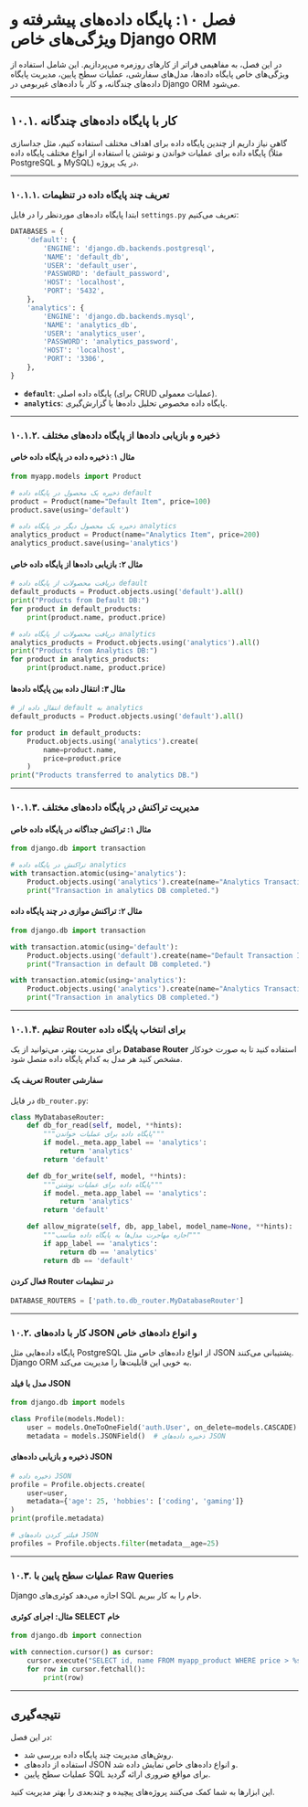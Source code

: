 # فصل ۱۰: **پایگاه داده‌های پیشرفته و ویژگی‌های خاص Django ORM**

در این فصل، به مفاهیمی فراتر از کارهای روزمره می‌پردازیم. این شامل استفاده از ویژگی‌های خاص پایگاه داده‌ها، مدل‌های سفارشی، عملیات سطح پایین، مدیریت پایگاه داده‌های چندگانه، و کار با داده‌های غیربومی در Django ORM می‌شود.

---

## **۱۰.۱. کار با پایگاه داده‌های چندگانه**

گاهی نیاز داریم از چندین پایگاه داده برای اهداف مختلف استفاده کنیم، مثل جداسازی پایگاه داده برای عملیات خواندن و نوشتن یا استفاده از انواع مختلف پایگاه داده (مثلاً PostgreSQL و MySQL) در یک پروژه.

---

### **۱۰.۱.۱. تعریف چند پایگاه داده در تنظیمات**

ابتدا پایگاه داده‌های موردنظر را در فایل `settings.py` تعریف می‌کنیم:

```python
DATABASES = {
    'default': {
        'ENGINE': 'django.db.backends.postgresql',
        'NAME': 'default_db',
        'USER': 'default_user',
        'PASSWORD': 'default_password',
        'HOST': 'localhost',
        'PORT': '5432',
    },
    'analytics': {
        'ENGINE': 'django.db.backends.mysql',
        'NAME': 'analytics_db',
        'USER': 'analytics_user',
        'PASSWORD': 'analytics_password',
        'HOST': 'localhost',
        'PORT': '3306',
    },
}
```

- **`default`**: پایگاه داده اصلی (برای CRUD عملیات معمولی).
- **`analytics`**: پایگاه داده مخصوص تحلیل داده‌ها یا گزارش‌گیری.

---

### **۱۰.۱.۲. ذخیره و بازیابی داده‌ها از پایگاه داده‌های مختلف**

#### **مثال ۱: ذخیره داده در پایگاه داده خاص**
```python
from myapp.models import Product

# ذخیره یک محصول در پایگاه داده default
product = Product(name="Default Item", price=100)
product.save(using='default')

# ذخیره یک محصول دیگر در پایگاه داده analytics
analytics_product = Product(name="Analytics Item", price=200)
analytics_product.save(using='analytics')
```

#### **مثال ۲: بازیابی داده‌ها از پایگاه داده خاص**
```python
# دریافت محصولات از پایگاه داده default
default_products = Product.objects.using('default').all()
print("Products from Default DB:")
for product in default_products:
    print(product.name, product.price)

# دریافت محصولات از پایگاه داده analytics
analytics_products = Product.objects.using('analytics').all()
print("Products from Analytics DB:")
for product in analytics_products:
    print(product.name, product.price)
```

#### **مثال ۳: انتقال داده بین پایگاه داده‌ها**
```python
# انتقال داده از default به analytics
default_products = Product.objects.using('default').all()

for product in default_products:
    Product.objects.using('analytics').create(
        name=product.name,
        price=product.price
    )
print("Products transferred to analytics DB.")
```

---

### **۱۰.۱.۳. مدیریت تراکنش در پایگاه داده‌های مختلف**

#### **مثال ۱: تراکنش جداگانه در پایگاه داده خاص**
```python
from django.db import transaction

# تراکنش در پایگاه داده analytics
with transaction.atomic(using='analytics'):
    Product.objects.using('analytics').create(name="Analytics Transaction Item", price=300)
    print("Transaction in analytics DB completed.")
```

#### **مثال ۲: تراکنش موازی در چند پایگاه داده**
```python
from django.db import transaction

with transaction.atomic(using='default'):
    Product.objects.using('default').create(name="Default Transaction Item", price=150)
    print("Transaction in default DB completed.")

with transaction.atomic(using='analytics'):
    Product.objects.using('analytics').create(name="Analytics Transaction Item", price=350)
    print("Transaction in analytics DB completed.")
```

---

### **۱۰.۱.۴. تنظیم Router برای انتخاب پایگاه داده**

برای مدیریت بهتر، می‌توانید از یک **Database Router** استفاده کنید تا به صورت خودکار مشخص کنید هر مدل به کدام پایگاه داده متصل شود.

#### **تعریف یک Router سفارشی**
در فایل `db_router.py`:
```python
class MyDatabaseRouter:
    def db_for_read(self, model, **hints):
        """پایگاه داده برای عملیات خواندن"""
        if model._meta.app_label == 'analytics':
            return 'analytics'
        return 'default'

    def db_for_write(self, model, **hints):
        """پایگاه داده برای عملیات نوشتن"""
        if model._meta.app_label == 'analytics':
            return 'analytics'
        return 'default'

    def allow_migrate(self, db, app_label, model_name=None, **hints):
        """اجازه مهاجرت مدل‌ها به پایگاه داده مناسب"""
        if app_label == 'analytics':
            return db == 'analytics'
        return db == 'default'
```

#### **فعال کردن Router در تنظیمات**
```python
DATABASE_ROUTERS = ['path.to.db_router.MyDatabaseRouter']
```

---

### **۱۰.۲. کار با داده‌های JSON و انواع داده‌های خاص**

پایگاه داده‌هایی مثل PostgreSQL از انواع داده‌های خاص مثل JSON پشتیبانی می‌کنند. Django ORM به خوبی این قابلیت‌ها را مدیریت می‌کند.

#### **مدل با فیلد JSON**
```python
from django.db import models

class Profile(models.Model):
    user = models.OneToOneField('auth.User', on_delete=models.CASCADE)
    metadata = models.JSONField()  # ذخیره داده‌های JSON
```

#### **ذخیره و بازیابی داده‌های JSON**
```python
# ذخیره داده JSON
profile = Profile.objects.create(
    user=user,
    metadata={'age': 25, 'hobbies': ['coding', 'gaming']}
)
print(profile.metadata)

# فیلتر کردن داده‌های JSON
profiles = Profile.objects.filter(metadata__age=25)
```

---

### **۱۰.۳. عملیات سطح پایین با Raw Queries**

Django اجازه می‌دهد کوئری‌های SQL خام را به کار ببریم.

#### **مثال: اجرای کوئری SELECT خام**
```python
from django.db import connection

with connection.cursor() as cursor:
    cursor.execute("SELECT id, name FROM myapp_product WHERE price > %s", [100])
    for row in cursor.fetchall():
        print(row)
```

---

## **نتیجه‌گیری**

در این فصل:
- روش‌های مدیریت چند پایگاه داده بررسی شد.
- استفاده از داده‌های JSON و انواع داده‌های خاص نمایش داده شد.
- عملیات سطح پایین SQL برای مواقع ضروری ارائه گردید.

این ابزارها به شما کمک می‌کنند پروژه‌های پیچیده و چندبعدی را بهتر مدیریت کنید.
